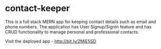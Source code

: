 # contact-keeper
This is a full stack MERN app for keeping contact details such as email and phone numbers.
The application has User Signup/SignIn feature and has CRUD functionality to manage personal and professional contacts.

Visit the deployed app - http://bit.ly/2MjE5SD
